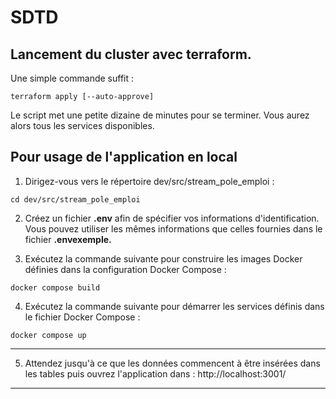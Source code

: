 # SDTD 

## Lancement du cluster avec terraform. 

Une simple commande suffit : 

```
terraform apply [--auto-approve]
```

Le script met une petite dizaine de minutes pour se terminer. Vous aurez alors tous les services disponibles.


## Pour usage de l'application en local

1. Dirigez-vous vers le répertoire dev/src/stream_pole_emploi :

```
cd dev/src/stream_pole_emploi
```

2. Créez un fichier **.env** afin de spécifier vos informations d'identification. Vous pouvez utiliser les mêmes informations que celles fournies dans le fichier **.envexemple.**

3. Exécutez la commande suivante pour construire les images Docker définies dans la configuration Docker Compose :

```
docker compose build
```

4. Exécutez la commande suivante pour démarrer les services définis dans le fichier Docker Compose : 

```
docker compose up
```
***

5. Attendez jusqu'à ce que les données commencent à être insérées dans les tables puis ouvrez l'application dans : http://localhost:3001/

***
